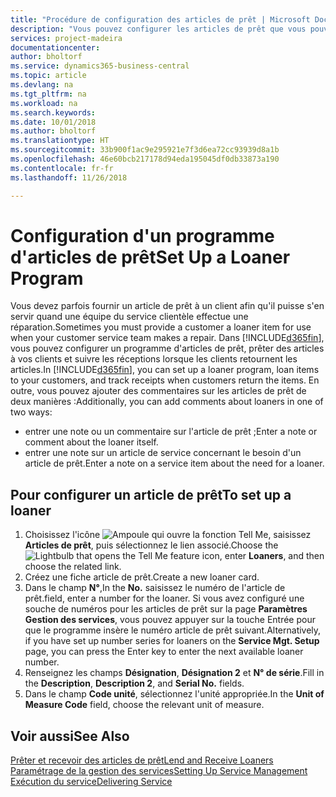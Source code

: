 ```yaml
---
title: "Procédure de configuration des articles de prêt | Microsoft Docs"
description: "Vous pouvez configurer les articles de prêt que vous pouvez prêter aux clients afin de remplacer les articles de service lors de leur maintenance."
services: project-madeira
documentationcenter: 
author: bholtorf
ms.service: dynamics365-business-central
ms.topic: article
ms.devlang: na
ms.tgt_pltfrm: na
ms.workload: na
ms.search.keywords: 
ms.date: 10/01/2018
ms.author: bholtorf
ms.translationtype: HT
ms.sourcegitcommit: 33b900f1ac9e295921e7f3d6ea72cc93939d8a1b
ms.openlocfilehash: 46e60bcb217178d94eda195045df0db33873a190
ms.contentlocale: fr-fr
ms.lasthandoff: 11/26/2018

---
```

# <a name="set-up-a-loaner-program"></a><span data-ttu-id="aabfc-103">Configuration d'un programme d'articles de prêt</span><span class="sxs-lookup"><span data-stu-id="aabfc-103">Set Up a Loaner Program</span></span>
<span data-ttu-id="aabfc-104">Vous devez parfois fournir un article de prêt à un client afin qu'il puisse s'en servir quand une équipe du service clientèle effectue une réparation.</span><span class="sxs-lookup"><span data-stu-id="aabfc-104">Sometimes you must provide a customer a loaner item for use when your customer service team makes a repair.</span></span> <span data-ttu-id="aabfc-105">Dans [!INCLUDE[d365fin](includes/d365fin_md.md)], vous pouvez configurer un programme d'articles de prêt, prêter des articles à vos clients et suivre les réceptions lorsque les clients retournent les articles.</span><span class="sxs-lookup"><span data-stu-id="aabfc-105">In [!INCLUDE[d365fin](includes/d365fin_md.md)], you can set up a loaner program, loan items to your customers, and track receipts when customers return the items.</span></span> <span data-ttu-id="aabfc-106">En outre, vous pouvez ajouter des commentaires sur les articles de prêt de deux manières :</span><span class="sxs-lookup"><span data-stu-id="aabfc-106">Additionally, you can add comments about loaners in one of two ways:</span></span>  
  
* <span data-ttu-id="aabfc-107">entrer une note ou un commentaire sur l'article de prêt ;</span><span class="sxs-lookup"><span data-stu-id="aabfc-107">Enter a note or comment about the loaner itself.</span></span>  
* <span data-ttu-id="aabfc-108">entrer une note sur un article de service concernant le besoin d'un article de prêt.</span><span class="sxs-lookup"><span data-stu-id="aabfc-108">Enter a note on a service item about the need for a loaner.</span></span>  

## <a name="to-set-up-a-loaner"></a><span data-ttu-id="aabfc-109">Pour configurer un article de prêt</span><span class="sxs-lookup"><span data-stu-id="aabfc-109">To set up a loaner</span></span>  
1. <span data-ttu-id="aabfc-110">Choisissez l'icône ![Ampoule qui ouvre la fonction Tell Me](media/ui-search/search_small.png "Dites-moi ce que vous voulez faire"), saisissez **Articles de prêt**, puis sélectionnez le lien associé.</span><span class="sxs-lookup"><span data-stu-id="aabfc-110">Choose the ![Lightbulb that opens the Tell Me feature](media/ui-search/search_small.png "Tell me what you want to do") icon, enter **Loaners**, and then choose the related link.</span></span>  
2. <span data-ttu-id="aabfc-111">Créez une fiche article de prêt.</span><span class="sxs-lookup"><span data-stu-id="aabfc-111">Create a new loaner card.</span></span> 
3. <span data-ttu-id="aabfc-112">Dans le champ **N°**,</span><span class="sxs-lookup"><span data-stu-id="aabfc-112">In the **No.**</span></span> <span data-ttu-id="aabfc-113">saisissez le numéro de l'article de prêt.</span><span class="sxs-lookup"><span data-stu-id="aabfc-113">field, enter a number for the loaner.</span></span> <span data-ttu-id="aabfc-114">Si vous avez configuré une souche de numéros pour les articles de prêt sur la page **Paramètres Gestion des services**, vous pouvez appuyer sur la touche Entrée pour que le programme insère le numéro article de prêt suivant.</span><span class="sxs-lookup"><span data-stu-id="aabfc-114">Alternatively, if you have set up number series for loaners on the **Service Mgt. Setup** page, you can press the Enter key to enter the next available loaner number.</span></span>  
4. <span data-ttu-id="aabfc-115">Renseignez les champs **Désignation**, **Désignation 2** et **N° de série**.</span><span class="sxs-lookup"><span data-stu-id="aabfc-115">Fill in the **Description**, **Description 2**, and **Serial No.** fields.</span></span>  
5. <span data-ttu-id="aabfc-116">Dans le champ **Code unité**, sélectionnez l'unité appropriée.</span><span class="sxs-lookup"><span data-stu-id="aabfc-116">In the **Unit of Measure Code** field, choose the relevant unit of measure.</span></span>  
  
## <a name="see-also"></a><span data-ttu-id="aabfc-117">Voir aussi</span><span class="sxs-lookup"><span data-stu-id="aabfc-117">See Also</span></span>
[<span data-ttu-id="aabfc-118">Prêter et recevoir des articles de prêt</span><span class="sxs-lookup"><span data-stu-id="aabfc-118">Lend and Receive Loaners</span></span>](service-how-to-lend-receive-loaners.md)  
[<span data-ttu-id="aabfc-119">Paramétrage de la gestion des services</span><span class="sxs-lookup"><span data-stu-id="aabfc-119">Setting Up Service Management</span></span>](service-setup-service.md)  
[<span data-ttu-id="aabfc-120">Exécution du service</span><span class="sxs-lookup"><span data-stu-id="aabfc-120">Delivering Service</span></span>](service-deliver-service.md)  



